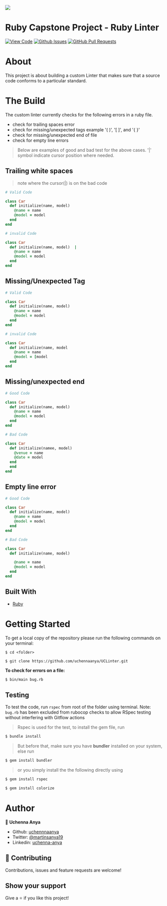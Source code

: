 ![](https://img.shields.io/badge/Microverse-blueviolet)

# Ruby Capstone Project - Ruby Linter

[![View Code](https://img.shields.io/badge/View%40-Code-yellow)](https://github.com/uchennaanya/UCLinter)
[![Github Issues](https://img.shields.io/badge/GitHub-Issues-orange)](https://github.com/uchennaanya/UCLinter/issues)
[![GitHub Pull Requests](https://img.shields.io/badge/GitHub-Pull%20Requests-blue)](https://github.com/uchennaanya/UCLinter/pulls)

# About

This project is about building a custom Linter that makes sure that a source code conforms to a particular standard.

# The Build

The custom linter currently checks for the following errors in a ruby file.


- check for trailing spaces error
- check for missing/unexpected tags example '( )', '[ ]', and '{ }'
- check for missing/unexpected end of file
- check for empty line errors

> Below are examples of good and bad test for the above cases. '|' symbol indicate cursor position where needed.

## Trailing white spaces

> note where the cursor(|) is on the bad code

```ruby
# Valid Code

class Car
  def initialize(name, model)
    @name = name
    @model = model
  end
end

# invalid Code

class Car
  def initialize(name, model)  |
    @name = name
    @model = model
  end
end
```

## Missing/Unexpected Tag

```ruby
# Valid Code

class Car
  def initialize(name, model)
    @name = name
    @model = model
  end
end

# invalid Code

class Car
  def initialize(name, model
    @name = name
    @model = [model
  end
end
```

## Missing/unexpected end

```ruby
# Good Code

class Car
  def initialize(name, model)
    @name = name
    @model = model
  end
end

# Bad Code

class Car
  def initialize(namee, model)
    @venue = name
    @date = model
  end
  end
end
```

## Empty line error

```ruby
# Good Code

class Car
  def initialize(name, model)
    @name = name
    @model = model
  end
end

# Bad Code

class Car
  def initialize(name, model)

    @name = name
    @model = model
  end
end
```

## Built With

- [Ruby](https://www.ruby-lang.org/en/)

# Getting Started

To get a local copy of the repository please run the following commands on your terminal:

```
$ cd <folder>
```

```
$ git clone https://github.com/uchennaanya/UCLinter.git
```

**To check for errors on a file:**

```bash
$ bin/main bug.rb
```

## Testing

To test the code, run `rspec` from root of the folder using terminal.
Note: `bug.rb` has been excluded from rubocop checks to allow RSpec testing without interfering with Gitflow actions

> Rspec is used for the test, to install the gem file, run

```bash
$ bundle install
```

> But before that, make sure you have **bundler** installed on your system, else run

```bash
$ gem install bundler
```

> or you simply install the the following directly using

```bash
$ gem install rspec
```

```bash
$ gem install colorize
```

# Author

👤 **Uchenna Anya**

- Github: [uchennnaanya](https://github.com/uchennaanya/)
- Twitter: [@martinsanya19](https://twitter.com/martinsanya19)
- Linkedin: [uchenna-anya](https://www.linkedin.com/in/uchenna-anya/)

## 🤝 Contributing

Contributions, issues and feature requests are welcome!

## Show your support

Give a ⭐️ if you like this project!
